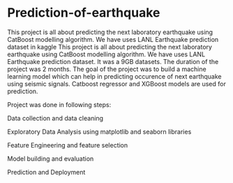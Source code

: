 # Prediction-of-earthquake
This project is all about predicting the next laboratory earthquake using CatBoost modelling algorithm. We have uses LANL Earthquake prediction dataset in kaggle
This project is all about predicting the next laboratory earthquake using CatBoost modelling algorithm. We have uses LANL Earthquake prediction dataset. It was a 9GB datasets. The duration of the project was 2 months. The goal of the project was to build a machine learning model which can help in predicting occurence of next earthquake using seismic signals. Catboost regressor and XGBoost models are used for prediction. 

Project was done in following steps:

Data collection and data cleaning

Exploratory Data Analysis using matplotlib and seaborn libraries

Feature Engineering and feature selection

Model building and evaluation

Prediction and Deployment
